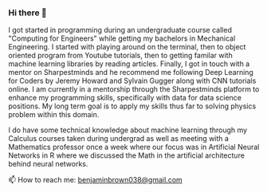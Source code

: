 ### Hi there 👋


I got started in programming during an undergraduate course called "Computing for Engineers" while getting my bachelors in Mechanical Engineering. I started with playing around on the terminal, then to object oriented program from Youtube tutorials, then to getting familar with machine learning libraries by reading articles. Finally, I got in touch with a mentor on Sharpestminds and he recommend me following Deep Learning for Coders by Jeremy Howard and Sylvain Gugger along with CNN tutorials online. I am currently in a mentorship through the Sharpestminds platform to enhance my programming skills, specifically with data for data science positions. My long term goal is to apply my skills thus far to solving physics problem within this domain.

I do have some technical knowledge about machine learning through my Calculus courses taken during undergrad as well as meeting with a Mathematics professor once a week where our focus was in Artificial Neural Networks in R where we discussed the Math in the artificial architecture behind neural networks. 

📫 How to reach me: benjaminbrown038@gmail.com


<!--
**benjaminbrown038/benjaminbrown038** is a ✨ _special_ ✨ repository because its `README.md` (this file) appears on your GitHub profile.

Here are some ideas to get you started:

- 🔭 I’m currently working on ...
- 🌱 I’m currently learning ...
- 👯 I’m looking to collaborate on ...
- 🤔 I’m looking for help with ...
- 💬 Ask me about ...
- 📫 How to reach me: ...
- 😄 Pronouns: ...
- ⚡ Fun fact: ...
-->
